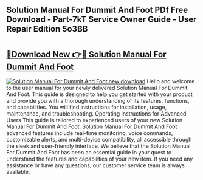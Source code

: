 ## Solution Manual For Dummit And Foot PDf Free Download - Part-7kT Service Owner Guide - User Repair Edition 5o3BB

# <h2><a href="http://bc66144.oget.top/?id=Solution+Manual+For+Dummit+And+Foot">🔗Download New 👉🔴 Solution Manual For Dummit And Foot</a></h2>

[![Solution Manual For Dummit And Foot new download](https://i.imgur.com/5g1atiW.png)](http://bc66144.oget.top/?id=Solution+Manual+For+Dummit+And+Foot)
Hello and welcome to the user manual for your newly delivered Solution Manual For Dummit And Foot. This guide is designed to help you get started with your product and provide you with a thorough understanding of its features, functions, and capabilities. You will find instructions for installation, usage, maintenance, and troubleshooting. Operating Instructions for Advanced Users This guide is tailored to experienced users of your new Solution Manual For Dummit And Foot. Solution Manual For Dummit And Foot advanced features include real-time monitoring, voice commands, customizable alerts, and multi-device compatibility, all accessible through the sleek and user-friendly interface. We believe that the Solution Manual For Dummit And Foot has been an essential guide in your quest to understand the features and capabilities of your new item. If you need any assistance or have any questions, our customer service team is always available.
